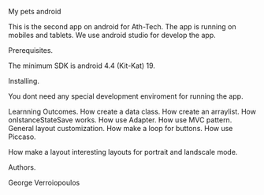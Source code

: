 My pets android

This is the second app on android for Ath-Tech.
The app is running on mobiles and tablets.
We use android studio for develop the app.

Prerequisites.

The minimum SDK is android 4.4 (Kit-Kat) 19.

Installing.

You dont need any special development enviroment for running
the app.

Learnning Outcomes.
 How create a data class. 
 How create an arraylist.
 How onIstanceStateSave works.
 How use Adapter.
 How use MVC pattern.
 General layout customization.
 How make a loop for buttons.
 How use Piccaso.

How make a layout interesting layouts for portrait and landscale mode.



Authors.

George Verroiopoulos
